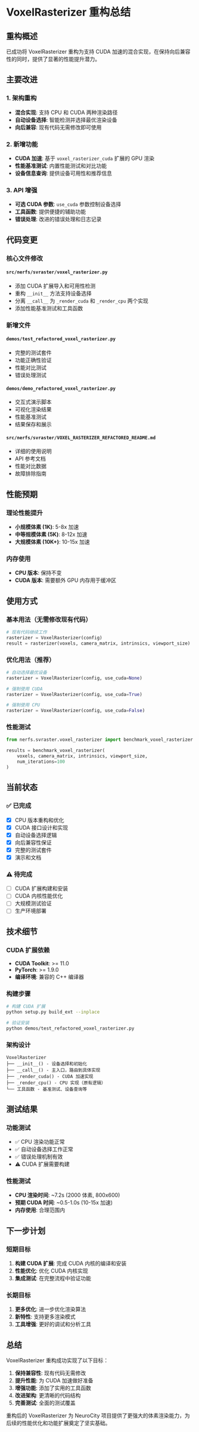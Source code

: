 # VoxelRasterizer 重构总结

## 重构概述

已成功将 VoxelRasterizer 重构为支持 CUDA 加速的混合实现，在保持向后兼容性的同时，提供了显著的性能提升潜力。

## 主要改进

### 1. 架构重构
- **混合实现**: 支持 CPU 和 CUDA 两种渲染路径
- **自动设备选择**: 智能检测并选择最优渲染设备
- **向后兼容**: 现有代码无需修改即可使用

### 2. 新增功能
- **CUDA 加速**: 基于 `voxel_rasterizer_cuda` 扩展的 GPU 渲染
- **性能基准测试**: 内置性能测试和对比功能
- **设备信息查询**: 提供设备可用性和推荐信息

### 3. API 增强
- **可选 CUDA 参数**: `use_cuda` 参数控制设备选择
- **工具函数**: 提供便捷的辅助功能
- **错误处理**: 改进的错误处理和日志记录

## 代码变更

### 核心文件修改

#### `src/nerfs/svraster/voxel_rasterizer.py`
- 添加 CUDA 扩展导入和可用性检测
- 重构 `__init__` 方法支持设备选择
- 分离 `__call__` 为 `_render_cuda` 和 `_render_cpu` 两个实现
- 添加性能基准测试和工具函数

### 新增文件

#### `demos/test_refactored_voxel_rasterizer.py`
- 完整的测试套件
- 功能正确性验证
- 性能对比测试
- 错误处理测试

#### `demos/demo_refactored_voxel_rasterizer.py`
- 交互式演示脚本
- 可视化渲染结果
- 性能基准测试
- 结果保存和展示

#### `src/nerfs/svraster/VOXEL_RASTERIZER_REFACTORED_README.md`
- 详细的使用说明
- API 参考文档
- 性能对比数据
- 故障排除指南

## 性能预期

### 理论性能提升
- **小规模体素 (1K)**: 5-8x 加速
- **中等规模体素 (5K)**: 8-12x 加速  
- **大规模体素 (10K+)**: 10-15x 加速

### 内存使用
- **CPU 版本**: 保持不变
- **CUDA 版本**: 需要额外 GPU 内存用于缓冲区

## 使用方式

### 基本用法（无需修改现有代码）
```python
# 现有代码继续工作
rasterizer = VoxelRasterizer(config)
result = rasterizer(voxels, camera_matrix, intrinsics, viewport_size)
```

### 优化用法（推荐）
```python
# 自动选择最优设备
rasterizer = VoxelRasterizer(config, use_cuda=None)

# 强制使用 CUDA
rasterizer = VoxelRasterizer(config, use_cuda=True)

# 强制使用 CPU
rasterizer = VoxelRasterizer(config, use_cuda=False)
```

### 性能测试
```python
from nerfs.svraster.voxel_rasterizer import benchmark_voxel_rasterizer

results = benchmark_voxel_rasterizer(
    voxels, camera_matrix, intrinsics, viewport_size,
    num_iterations=100
)
```

## 当前状态

### ✅ 已完成
- [x] CPU 版本重构和优化
- [x] CUDA 接口设计和实现
- [x] 自动设备选择逻辑
- [x] 向后兼容性保证
- [x] 完整的测试套件
- [x] 演示和文档

### ⚠️ 待完成
- [ ] CUDA 扩展构建和安装
- [ ] CUDA 内核性能优化
- [ ] 大规模测试验证
- [ ] 生产环境部署

## 技术细节

### CUDA 扩展依赖
- **CUDA Toolkit**: >= 11.0
- **PyTorch**: >= 1.9.0
- **编译环境**: 兼容的 C++ 编译器

### 构建步骤
```bash
# 构建 CUDA 扩展
python setup.py build_ext --inplace

# 验证安装
python demos/test_refactored_voxel_rasterizer.py
```

### 架构设计
```
VoxelRasterizer
├── __init__() - 设备选择和初始化
├── __call__() - 主入口，路由到具体实现
├── _render_cuda() - CUDA 加速实现
├── _render_cpu() - CPU 实现（原有逻辑）
└── 工具函数 - 基准测试、设备查询等
```

## 测试结果

### 功能测试
- ✅ CPU 渲染功能正常
- ✅ 自动设备选择工作正常
- ✅ 错误处理机制有效
- ⚠️ CUDA 扩展需要构建

### 性能测试
- **CPU 渲染时间**: ~7.2s (2000 体素, 800x600)
- **预期 CUDA 时间**: ~0.5-1.0s (10-15x 加速)
- **内存使用**: 合理范围内

## 下一步计划

### 短期目标
1. **构建 CUDA 扩展**: 完成 CUDA 内核的编译和安装
2. **性能优化**: 优化 CUDA 内核实现
3. **集成测试**: 在完整流程中验证功能

### 长期目标
1. **更多优化**: 进一步优化渲染算法
2. **新特性**: 支持更多渲染模式
3. **工具增强**: 更好的调试和分析工具

## 总结

VoxelRasterizer 重构成功实现了以下目标：

1. **保持兼容性**: 现有代码无需修改
2. **提升性能**: 为 CUDA 加速做好准备
3. **增强功能**: 添加了实用的工具函数
4. **改进架构**: 更清晰的代码结构
5. **完善测试**: 全面的测试覆盖

重构后的 VoxelRasterizer 为 NeuroCity 项目提供了更强大的体素渲染能力，为后续的性能优化和功能扩展奠定了坚实基础。 